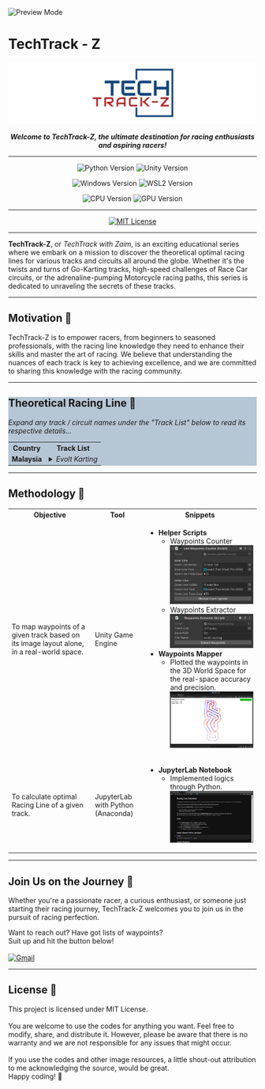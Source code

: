 ![Preview Mode][mode-preview]

# TechTrack - Z

![TechTrack-Z Logo][main-logo]

<p align=center><strong><i>Welcome to TechTrack-Z, the ultimate destination for racing enthusiasts and aspiring racers!</i></strong></p>

---

<div align="center">

  ![Python Version][version-python]
  ![Unity Version][version-unity]

</div>
<div align="center">

  ![Windows Version][version-windows]
  ![WSL2 Version][version-wsl2]

</div>
<div align="center">

  ![CPU Version][version-cpu]
  ![GPU Version][version-gpu]

</div>

---

<div align="center">

  [![MIT License][license-mit]][license-mit-url]

</div>

---

**TechTrack-Z**, or *TechTrack with Zaim*, is an exciting educational series where we embark on a mission to discover the theoretical optimal racing lines for various tracks and circuits all around the globe. Whether it's the twists and turns of Go-Karting tracks, high-speed challenges of Race Car circuits, or the adrenaline-pumping Motorcycle racing paths, this series is dedicated to unraveling the secrets of these tracks.

---

## Motivation :pushpin:
TechTrack-Z is to empower racers, from beginners to seasoned professionals, with the racing line knowledge they need to enhance their skills and master the art of racing. We believe that understanding the nuances of each track is key to achieving excellence, and we are committed to sharing this knowledge with the racing community.

---

<div style="background-color:rgba(20, 69, 121, 0.3)">

## Theoretical Racing Line :pushpin:
_Expand any track / circuit names under the "Track List" below to read its respective details..._
<table>
    <tr>
        <th>Country</th>
        <th>Track List</th>
    </tr>
    <tr>
        <td><b>Malaysia</b></td>
        <td>
            <details>
            <summary><em>Evolt Karting</em></summary>
            <ul>
                <table>
                    <tr>
                        <th>Track Layout</th>
                        <th>Racing Line</th>
                        <th>Track Info</th>
                    </tr>
                    <tr>
                        <td>
                            <img src="./Main/TechTrack-Z/evolt-karting/data/track_layout.png" alt="Evolt Karting - Track Layout" width="250">
                        </td>
                        <td>
                            <img src="./Main/TechTrack-Z/evolt-karting/data/animated_racing_line.gif" alt="Evolt Karting - Racing Line" width="250">
                        </td>
                        <td>
                            <ul>
                            <li>
                                <table>
                                    <tr>
                                        <th colspan="2">Details</th>
                                    </tr>
                                    <tr>
                                        <td>Track Name</td>
                                        <td><b>Evolt Karting</b></td>
                                    </tr>
                                    <tr>
                                        <td>Track Type</td>
                                        <td>Indoor</td>
                                    </tr>
                                    <tr>
                                        <td>Kart Type</td>
                                        <td>Electric-Powered</td>
                                    </tr>
                                </table>
                            </li>
                            <li>
                                <table>
                                    <tr>
                                        <th colspan="2">Venue</th>
                                    </tr>
                                    <tr>
                                        <td>Location</td>
                                        <td>Shah Alam, Selangor</td>
                                    </tr>
                                    <tr>
                                        <td>Google Maps</td>
<td>

[View in Maps][evolt-karting-google-maps]

</td>
                                    </tr>
                                </table>
                            <li>
                                <table>
                                    <tr>
                                        <th>Social Media</th>
                                    </tr>
                                    <tr>
                                        <td>
                                            <ul>
<li>

  [Instagram][evolt-karting-instagram]

</li>
<li>

  [Facebook][evolt-karting-facebook]

</li>
<li>

  [Website][evolt-karting-website]

</li>
                                            </ul>
                                        </td>
                                    </tr>
                                </table>
                            </li>
                        </td>
                    </tr>
                </table>
            </ul>
            </details>
        </td>
    </tr>
</table>

</div>

---

## Methodology :pushpin:
<table>
    <tr>
        <th>Objective</th>
        <th>Tool</th>
        <th>Snippets</th>
    </tr>
    <tr>
        <td>To map waypoints of a given track based on its image layout alone, in a real-world space.</td>
        <td>Unity Game Engine</td>
        <td>
            <ul>
                <li><b>Helper Scripts</b>
                    <ul>
                        <li>
                            Waypoints Counter <br/>
                            <a href="./Main/Waypoint-Mapper/Assets/Scripts/LineWaypointsCounter.cs">
                                <img src="./README_Data/Unity_Line-Waypoints-Counter.png" alt="Unity - Waypoints Counter" width="300">
                            </a>
                        </li>
                        <li>
                            Waypoints Extractor <br/>
                            <a href="./Main/Waypoint-Mapper/Assets/Scripts/WaypointsExtractor.cs">
                                <img src="./README_Data/Unity_Waypoints-Extractor.png" alt="Unity - Waypoints Extractor" width="300">
                            </a>
                        </li>
                    </ul>
                </li>
                <li><b>Waypoints Mapper</b>
                    <ul>
                        <li>
                            Plotted the waypoints in the 3D World Space for the real-space accuracy and precision. <br/>
                            <a href="./README_Data/Unity_Overview.png">
                                <img src="./README_Data/Unity_Overview.png" alt="Unity - Mapping Overview" width="400">
                            </a>
                        </li>
                    </ul>
                </li>
            </ul>
        </td>
    </tr>
    <tr>
        <td>To calculate optimal Racing Line of a given track.</td>
        <td>JupyterLab with Python<br/>(Anaconda)</td>
        <td>
            <ul>
                <li><b>JupyterLab Notebook</b>
                    <ul>
                        <li>
                            Implemented logics through Python. <br/> 
                            <a href="./Main/TechTrack-Z/evolt-karting/racing-line_preview.ipynb">
                                <img src="./README_Data/Notebook.png" alt="JupyterLab - Notebook Preview" width="400">
                            </a>
                        </li>
                    </ul>
                </li>
            </ul>
        </td>
    </tr>
</table>

---

## Join Us on the Journey :pushpin:
Whether you're a passionate racer, a curious enthusiast, or someone just starting their racing journey, TechTrack-Z welcomes you to join us in the pursuit of racing perfection.

Want to reach out? Have got lists of waypoints?<br/>
Suit up and hit the button below!<br/><br/>
[![Gmail][gmail]][gmail-mailto]

---

## License :pushpin:
This project is licensed under MIT License.<br/>
<br/>
You are welcome to use the codes for anything you want. Feel free to modify, share, and distribute it. However, please be aware that there is no warranty and we are not responsible for any issues that might occur.<br/>
<br/>
If you use the codes and other image resources, a little shout-out attribution to me acknowledging the source, would be great.<br/>Happy coding! :tada:



<!-- REFERENCES -->
<!-- MODE -->
[mode-preview]: https://img.shields.io/badge/Mode-Preview-ff8700

<!-- README LOGO -->
[main-logo]: ./README_Data/TechTrackZ_Logo.png

<!-- SPECIFICATIONS -->
[version-python]: https://img.shields.io/badge/Python-3.11.4-00d2be?logo=python&logoColor=white
[version-unity]: https://img.shields.io/badge/Unity-2022.3.7f1_LTS-2b4562?logo=unity&logoColor=white
[version-windows]: https://img.shields.io/badge/Windows-11-0090ff?logo=windows11&logoColor=white
[version-wsl2]: https://img.shields.io/badge/WSL_2-Ubuntu_20.04.6_LTS-dc0000?logo=ubuntu&logoColor=white
[version-cpu]: https://img.shields.io/badge/CPU-AMD_Ryzen_9_5900X-900000?logo=amd&logoColor=white
[version-gpu]: https://img.shields.io/badge/GPU-Nvidia_RTX_3080-006f62?logo=nvidia&logoColor=white

<!-- EMAIL -->
[gmail]: https://img.shields.io/badge/Email_Us!-white?logo=gmail
[gmail-mailto]: mailto:zaim.zazali@gmail.com?subject=🔴%20[GitHub]%20-%20TechTrack-Z%20Inquiry

<!-- LICENSE -->
[license-mit]: https://img.shields.io/badge/License-MIT-0600ef?logo=superuser&logoColor=white
[license-mit-url]: https://github.com/zaimzazali/TechTrack-Z_Preview/blob/main/LICENSE

<!-- UNITY -->
[unity-overview]: ./README_Data/Unity_Overview.png
[unity-waypoints-counter]: ./README_Data/Unity_Line-Waypoints-Counter.png
[unity-waypoints-extractor]: ./README_Data/Unity_Waypoints-Extractor.png

<!-- Notebook -->
[jupyterlab-notebook-image]: ./README_Data/Notebook.png
[jupyterlab-notebook-preview]: ./Main/TechTrack-Z/evolt-karting/racing-line_preview.ipynb

<!-- TRACKS & RACING LINE -->
<!-- Evolt Karting -->
[evolt-karting-google-maps]: https://maps.app.goo.gl/8bUGDWCJnZNRdCe89

[evolt-karting-instagram]: https://www.instagram.com/evoltkarting
[evolt-karting-facebook]: https://www.facebook.com/evoltkarting
[evolt-karting-website]: https://www.evoltkarting.com

[evolt-karting-track-layout]: ./Main/TechTrack-Z/evolt-karting/data/track_layout.png
[evolt-karting-racing-line]: ./Main/TechTrack-Z/evolt-karting/data/animated_racing_line.gif